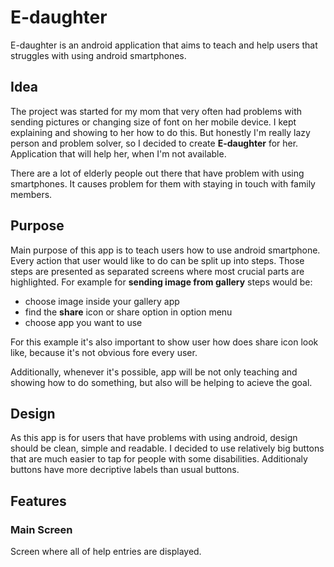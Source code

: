 # E-daughter
E-daughter is an android application that aims to teach and help users that struggles with using android smartphones.

## Idea
The project was started for my mom that very often had problems with sending pictures or changing size of font on her 
mobile device. I kept explaining and showing to her how to do this. But honestly I'm really lazy person and problem solver, 
so I decided to create **E-daughter** for her. Application that will help her, when I'm not available.

There are a lot of elderly people out there that have problem with using smartphones. It causes problem for them with 
staying in touch with family members. 

## Purpose
Main purpose of this app is to teach users how to use android smartphone. Every action that user would like to do can be
split up into steps. Those steps are presented as separated screens where most crucial parts are highlighted.
For example for **sending image from gallery** steps would be:
* choose image inside your gallery app
* find the **share** icon or share option in option menu
* choose app you want to use

For this example it's also important to show user how does share icon look like, because it's not obvious fore every user.

Additionally, whenever it's possible, app will be not only teaching and showing how to do something, but also will be 
helping to acieve the goal.

## Design
As this app is for users that have problems with using android, design should be clean, simple and readable. I decided to
use relatively big buttons that are much easier to tap for people with some disabilities. Additionaly buttons have more
decriptive labels than usual buttons.

## Features
### Main Screen
Screen where all of help entries are displayed.
